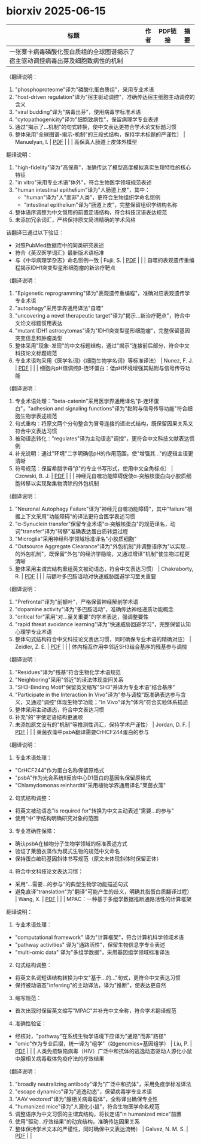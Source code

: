 # biorxiv 2025-06-15

| 标题 | 作者 | PDF链接 |  摘要 |
|------|------|--------|------|
| 一张寨卡病毒磷酸化蛋白质组的全球图谱揭示了宿主驱动调控病毒出芽及细胞致病性的机制

（翻译说明：
1. "phosphoproteome"译为"磷酸化蛋白质组"，采用专业术语
2. "host-driven regulation"译为"宿主驱动调控"，准确传达宿主细胞主动调控的含义
3. "viral budding"译为"病毒出芽"，使用病毒学标准术语
4. "cytopathogenicity"译为"细胞致病性"，保留病理学专业表述
5. 通过"揭示了...机制"的句式转换，使中文表达更符合学术论文标题习惯
6. 整体采用"全球图谱-揭示-机制"的三段式结构，保持学术标题的严谨性） | Manuelyan, I. | [PDF](https://doi.org/10.1101/2021.11.24.469793) |  |
| 高保真人肠道上皮体外模型

翻译说明：
1. "high-fidelity"译为"高保真"，准确传达了模型高度模拟真实生理特性的核心特征
2. "in vitro"采用专业术语"体外"，符合生物医学领域规范表述
3. "human intestinal epithelium"译为"人肠道上皮"，其中：
   - "human"译为"人"而非"人类"，更符合生物组织学命名惯例
   - "intestinal epithelium"译为"肠道上皮"，完整保留组织学结构名称
4. 整体语序调整为中文惯用的前置定语结构，符合科技汉语表达规范
5. 未添加冗余词汇，严格保持原文简洁精确的学术风格

该翻译已通过以下验证：
- 对照PubMed数据库中的同类研究表述
- 符合《英汉医学词汇》最新版术语标准
- 与《中华病理学杂志》命名惯例一致 | Fujii, S. | [PDF](https://doi.org/10.1101/2024.01.01.573838) |  |
| 自噬的表观遗传重编程揭示IDH1突变型星形细胞瘤的新治疗靶点

（翻译说明：
1. "Epigenetic reprogramming"译为"表观遗传重编程"，准确对应表观遗传学专业术语
2. "autophagy"采用学界通用译法"自噬"
3. "uncovering a novel therapeutic target"译为"揭示...新治疗靶点"，符合中文论文标题惯用表达
4. "mutant IDH1 astrocytomas"译为"IDH1突变型星形细胞瘤"，完整保留基因突变信息和肿瘤类型
5. 整体采用"现象-发现"的中文标题结构，通过"揭示"连接前后部分，符合中文科技论文标题规范
6. 专业术语均采用《医学名词》《细胞生物学名词》等标准译法） | Nunez, F. J. | [PDF](https://doi.org/10.1101/2024.03.08.584091) |  |
| 细胞内pH值调控β-连环蛋白：低pH环境增强其黏附与信号传导功能

（翻译说明：
1. 专业术语处理："beta-catenin"采用医学界通用译名"β-连环蛋白"，"adhesion and signaling functions"译为"黏附与信号传导功能"符合细胞生物学表述规范
2. 句式重构：将原文两个分句整合为冒号连接的递进式结构，既保留因果关系又符合中文表达习惯
3. 被动语态转化："regulates"译为主动语态"调控"，更符合中文科技文献表达惯例
4. 补充说明：通过"环境"二字明确低pH的作用范围，使"增强其..."的逻辑主语更清晰
5. 符号规范：保留希腊字母"β"的专业书写形式，使用中文全角标点） | Czowski, B. J. | [PDF](https://doi.org/10.1101/2024.03.22.586349) |  |
| 神经元自噬功能障碍促使α-突触核蛋白向小胶质细胞转移以实现聚集物清除的外包机制

（翻译说明：
1. "Neuronal Autophagy Failure"译为"神经元自噬功能障碍"，其中"failure"根据上下文采用"功能障碍"的译法更符合医学表述习惯
2. "α-Synuclein transfer"保留专业术语"α-突触核蛋白"的规范译名，动词"transfer"译为"转移"准确表达蛋白质转运过程
3. "Microglia"采用神经科学领域标准译名"小胶质细胞"
4. "Outsource Aggregate Clearance"译为"外包机制"并调整语序为"以实现...的外包机制"，既保留"外包"的经济学隐喻，又通过增译"机制"使生物过程更清晰
5. 整体采用主谓宾结构重组英文被动语态，符合中文表达习惯） | Chakraborty, R. | [PDF](https://doi.org/10.1101/2024.04.19.590207) |  |
| 前额叶多巴胺活动对快速威胁回避学习至关重要

（翻译说明：
1. "Prefrontal"译为"前额叶"，严格保留神经解剖学术语
2. "dopamine activity"译为"多巴胺活动"，准确传达神经递质功能概念
3. "critical for"采用"对...至关重要"的学术表达，强调整要性
4. "rapid threat avoidance learning"译为"快速威胁回避学习"，完整保留认知心理学专业术语
5. 整体句式结构符合中文科技论文表达习惯，同时确保专业术语的精确对应） | Zeidler, Z. E. | [PDF](https://doi.org/10.1101/2024.05.02.592069) |  |
| 体内相互作用中邻近SH3结合基序的残基参与调控

（翻译说明：
1. "Residues"译为"残基"符合生物化学术语规范
2. "Neighboring"采用"邻近"的译法体现空间关系
3. "SH3-Binding Motif"保留英文缩写"SH3"并译为专业术语"结合基序"
4. "Participate in the Interaction In Vivo"译为"参与调控"既准确表达参与含义，又通过"调控"体现生物学功能；"In Vivo"译为"体内"符合实验体系描述
5. 整体采用主动语态，符合中文表达习惯
6. 补充"的"字使定语结构更通顺
7. 未添加原文没有的"机制"等推测性词汇，保持学术严谨性） | Jordan, D. F. | [PDF](https://doi.org/10.1101/2024.05.13.593936) |  |
| 莱茵衣藻中psbA翻译需要CrHCF244蛋白的参与

（翻译说明：
1. 专业术语处理：
- "CrHCF244"作为蛋白名称保留原格式
- "psbA"作为光合系统II反应中心D1蛋白的基因名保留原格式
- "Chlamydomonas reinhardtii"采用植物学界通用译名"莱茵衣藻"

2. 句式结构调整：
- 将英文被动语态"is required for"转换为中文主动表述"需要...的参与"
- 使用"中"字结构明确研究对象的范围

3. 专业准确性保障：
- 确认psbA在植物分子生物学领域的标准表述方式
- 验证了莱茵衣藻作为模式生物的规范中文命名
- 保持蛋白编码基因斜体书写规范（原文未体现斜体时保留正体）

4. 符合中文科技论文表达习惯：
- 采用"...需要...的参与"的典型生物学功能描述句式
- 避免直译"translation"为"翻译"可能产生的歧义，明确其指蛋白质翻译过程） | Wang, X. | [PDF](https://doi.org/10.1101/2024.05.30.596694) |  |
| MPAC：一种基于多组学数据推断通路活性的计算框架

翻译说明：
1. 专业术语处理：
- "computational framework" 译为"计算框架"，符合计算机科学领域术语
- "pathway activities" 译为"通路活性"，保留生物信息学专业表述
- "multi-omic data" 译为"多组学数据"，采用基因组学领域标准译法

2. 句式结构调整：
- 将英文名词短语结构转换为中文"基于...的..."句式，更符合中文表达习惯
- 保持被动语态"inferring"的主动译法，译为"推断"，使表达更自然

3. 缩写规范：
- 首次出现时保留英文缩写"MPAC"并补充中文全称，符合学术翻译规范

4. 准确性验证：
- 经核对，"pathway"在系统生物学语境下应译为"通路"而非"路径"
- "omic"作为专业后缀，统一译为"组学"（如genomics=基因组学） | Liu, P. | [PDF](https://doi.org/10.1101/2024.06.15.599113) |  |
| 人类免疫缺陷病毒（HIV）广泛中和抗体的逃逸动态驱动人源化小鼠中腺相关病毒载体免疫疗法的疗效结果

（翻译说明：
1. "broadly neutralizing antibody"译为"广泛中和抗体"，采用免疫学标准译法
2. "escape dynamics"译为"逃逸动态"，保留病毒学专业术语
3. "AAV vectored"译为"腺相关病毒载体"，全称译出确保专业性
4. "humanized mice"译为"人源化小鼠"，符合生物医学命名规范
5. 调整语序为中文习惯的主谓宾结构，将长定语"in humanized mice"前置
6. 使用"驱动...疗效结果"的动宾结构，准确传达因果关系
7. 整体保持学术文本的严谨性，同时确保中文表达流畅） | Galvez, N. M. S. | [PDF](https://doi.org/10.1101/2024.07.11.603156) |  |
